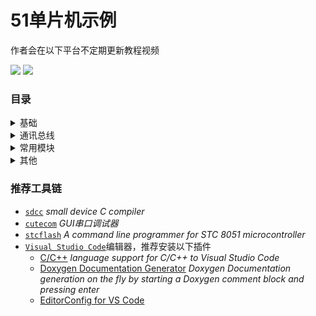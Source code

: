 51单片机示例
==========

作者会在以下平台不定期更新教程视频

[![](./bilibili.svg)](https://space.bilibili.com/25043249)
[![](./youtube.svg)](https://www.youtube.com/channel/UCmGaZOmnP5qx8bbdsPrBPtg)

### 目录
<details>
  <summary>基础</summary>
  <p>

  - [Blink](./Basic/Blink) _LED闪烁_
  - [Timer](./Basic/Timer) _使用定时器实现LED闪烁_
  </p>
</details>
<details>
  <summary>通讯总线</summary>
  <p>

  - [SPI](./Bus/SPI) _SPI总线协议_
  - [IIC](./Bus/IIC) _IIC总线协议_
  </p>
</details>
<details>
  <summary>常用模块</summary>
  <p>

  - [AT24C](./Modules/AT24C) _AT24Cxx是串行CMOS E2PROM_
  - [DHT22](./Modules/DHT22) _温湿度传感器_
  - [DS1302](./Modules/DS1302) _DS1302是由美国DALLAS公司推出的具有涓细电流充电能力的低功耗实时时钟芯片_
  - [HC-SR04](./Modules/HC-SR04) _HC-SR04是一款超声测距模块_
  - [IR-NEC](./Modules/IR-NEC) _解析NEC红外遥控协议_
  - [DS18B20](./Modules/DS18B20) _DS18B20是常用的数字温度传感器_
  - [NRF24L01](./Modules/NRF24L01) _nRF24L01是由NORDIC生产的工作在2.4GHz~2.5GHz的ISM 频段的单片无线收发器芯片_
  - [OLED](./Modules/OLED) _0.96寸OLED模块，主控是SSD1306_
  - [PCF8563](./Modules/PCF8563) _PCF8563是PHILIPS公司推出的一款工业级内含I2C总线接口功能的具有极低功耗的多功能时钟/日历芯片_
  - [SG90](./Modules/SG90) _SG90舵机_
  - [TCS34725](./Modules/TCS34725) _TCS34725顏色傳感器_
  - [TM1637-4-Digit-Tube-Display](./Modules/TM1637-4-Digit-Tube-Display) _4位数码管显示模块_
  </p>
</details>
<details>
  <summary>其他</summary>
  <p>

  _暂未整理_
  </p>
</details>

### 推荐工具链
- [`sdcc`](http://sdcc.sourceforge.net/) _small device C compiler_
- [`cutecom`](http://cutecom.sourceforge.net/) _GUI串口调试器_
- [`stcflash`](https://github.com/laborer/stcflash) _A command line programmer for STC 8051 microcontroller_
- [`Visual Studio Code`](https://code.visualstudio.com/)编辑器，推荐安装以下插件
    - [C/C++](https://marketplace.visualstudio.com/items?itemName=ms-vscode.cpptools) _language support for C/C++ to Visual Studio Code_
    - [Doxygen Documentation Generator](https://marketplace.visualstudio.com/items?itemName=cschlosser.doxdocgen) _Doxygen Documentation generation on the fly by starting a Doxygen comment block and pressing enter_
    - [EditorConfig for VS Code](https://marketplace.visualstudio.com/items?itemName=EditorConfig.EditorConfig)
